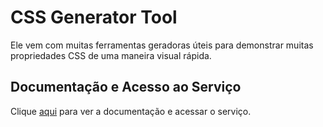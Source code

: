 # CSS Generator Tool

Ele vem com muitas ferramentas geradoras úteis para demonstrar muitas propriedades CSS de uma maneira visual rápida.

## Documentação e Acesso ao Serviço

Clique [aqui](https://cssgenerator.org) para ver a documentação e acessar o serviço.